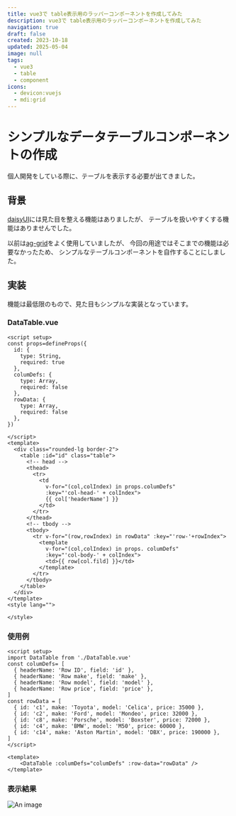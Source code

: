 ```yaml
---
title: vue3で table表示用のラッパーコンポーネントを作成してみた
description: vue3で table表示用のラッパーコンポーネントを作成してみた
navigation: true
draft: false
created: 2023-10-18
updated: 2025-05-04
image: null
tags:
  - vue3
  - table
  - component
icons:
  - devicon:vuejs
  - mdi:grid
---
```


# シンプルなデータテーブルコンポーネントの作成

個人開発をしている際に、テーブルを表示する必要が出てきました。

## 背景

[daisyUI](https://daisyui.com/)には見た目を整える機能はありましたが、
テーブルを扱いやすくする機能はありませんでした。

以前は[ag-grid](https://www.ag-grid.com/)をよく使用していましたが、
今回の用途ではそこまでの機能は必要なかったため、
シンプルなテーブルコンポーネントを自作することにしました。

## 実装

機能は最低限のもので、見た目もシンプルな実装となっています。

### DataTable.vue

```vue
<script setup>
const props=defineProps({
  id: {
    type: String,
    required: true
  },
  columDefs: {
    type: Array,
    required: false
  },
  rowData: {
    type: Array,
    required: false
  },
})

</script>
<template>
  <div class="rounded-lg border-2">
    <table :id="id" class="table">
      <!-- head -->
      <thead>
        <tr>
          <td 
            v-for="(col,colIndex) in props.columDefs"
            :key="'col-head-' + colIndex">
            {{ col['headerName'] }}
          </td>
        </tr>
      </thead>
      <!-- tbody -->
      <tbody>
        <tr v-for="(row,rowIndex) in rowData" :key="'row-'+rowIndex">
          <template
            v-for="(col,colIndex) in props. columDefs"
            :key="'col-body-' + colIndex">
            <td>{{ row[col.fild] }}</td>
          </template>
        </tr>
      </tbody>
    </table>
  </div>
</template>
<style lang="">

</style>
```

### 使用例

```vue
<script setup>
import DataTable from './DataTable.vue'
const columDefs= [
  { headerName: 'Row ID', field: 'id' },
  { headerName: 'Row make', field: 'make' },
  { headerName: 'Row model', field: 'model' },
  { headerName: 'Row price', field: 'price' },
]
const rowData = [
  { id: 'c1', make: 'Toyota', model: 'Celica', price: 35000 },
  { id: 'c2', make: 'Ford', model: 'Mondeo', price: 32000 },
  { id: 'c8', make: 'Porsche', model: 'Boxster', price: 72000 },
  { id: 'c4', make: 'BMW', model: 'M50', price: 60000 },
  { id: 'c14', make: 'Aston Martin', model: 'DBX', price: 190000 },
]
</script>

<template>
    <DataTable :columDefs="columDefs" :row-data="rowData" />
</template>
```

### 表示結果

![An image](./1018-image.avif)
